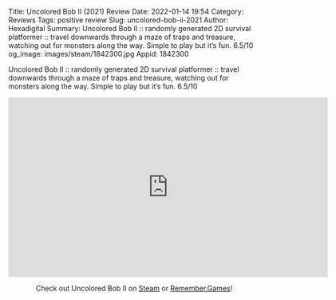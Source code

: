 Title: Uncolored Bob II (2021) Review
Date: 2022-01-14 19:54
Category: Reviews
Tags: positive review
Slug: uncolored-bob-ii-2021
Author: Hexadigital
Summary: Uncolored Bob II :: randomly generated 2D survival platformer :: travel downwards through a maze of traps and treasure, watching out for monsters along the way. Simple to play but it’s fun. 6.5/10
og_image: images/steam/1842300.jpg
Appid: 1842300

Uncolored Bob II :: randomly generated 2D survival platformer :: travel downwards through a maze of traps and treasure, watching out for monsters along the way. Simple to play but it’s fun. 6.5/10

<center><iframe src="https://www.youtube.com/embed/iOs0tTk-tw0?feature=oembed" allow="accelerometer; autoplay; encrypted-media; gyroscope; picture-in-picture" width="640" height="360" frameborder="0"></iframe>

Check out Uncolored Bob II on [Steam](https://store.steampowered.com/app/1842300/?curator_clanid=34633900) or [Remember.Games](https://remember.games/game/2221/)!</center>
